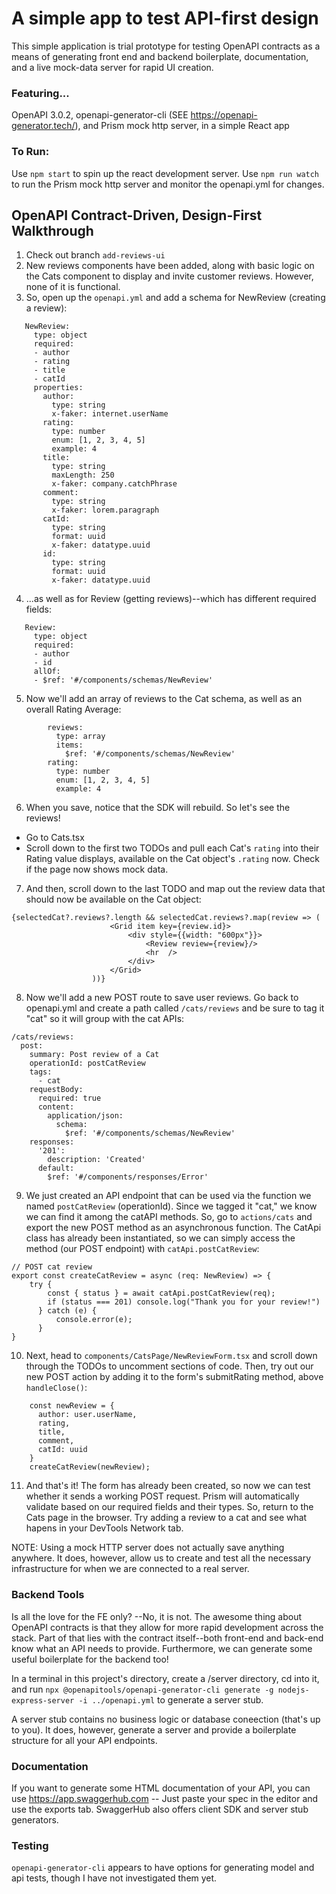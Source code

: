# A simple app to test API-first design

This simple application is trial prototype for testing OpenAPI contracts as a means of generating front end and backend boilerplate, documentation, and a live mock-data server for rapid UI creation.

### Featuring...

OpenAPI 3.0.2, openapi-generator-cli (SEE https://openapi-generator.tech/), and Prism mock http server, in a simple React app 

### To Run:

Use `npm start` to spin up the react development server.
Use `npm run watch` to run the Prism mock http server and monitor the openapi.yml for changes.

##  OpenAPI Contract-Driven, Design-First Walkthrough
 1. Check out branch `add-reviews-ui`
 2. New reviews components have been added, along with basic logic on the Cats component to display and invite customer reviews. However, none of it is functional.
 3. So, open up the `openapi.yml` and add a schema for NewReview (creating a review):
 ```
    NewReview:
      type: object
      required:
      - author
      - rating
      - title
      - catId
      properties:
        author:
          type: string
          x-faker: internet.userName
        rating:
          type: number
          enum: [1, 2, 3, 4, 5]
          example: 4
        title:
          type: string
          maxLength: 250
          x-faker: company.catchPhrase
        comment:
          type: string
          x-faker: lorem.paragraph
        catId:
          type: string
          format: uuid
          x-faker: datatype.uuid
        id:
          type: string
          format: uuid
          x-faker: datatype.uuid
 ```
 4. ...as well as for Review (getting reviews)--which has different required fields:
 ```
    Review:
      type: object
      required:
      - author
      - id
      allOf:
      - $ref: '#/components/schemas/NewReview'
 ```
5. Now we'll add an array of reviews to the Cat schema, as well as an overall Rating Average:
```
        reviews:
          type: array
          items: 
            $ref: '#/components/schemas/NewReview'
        rating:
          type: number
          enum: [1, 2, 3, 4, 5]
          example: 4
```
6.  When you save, notice that the SDK will rebuild. So let's see the reviews!
  - Go to Cats.tsx
  - Scroll down to the first two TODOs and pull each Cat's `rating` into their Rating value displays, available on the Cat object's `.rating` now. Check if the page now shows mock data.
7. And then, scroll down to the last TODO and map out the review data that should now be available on the Cat object:
  ```
  {selectedCat?.reviews?.length && selectedCat.reviews?.map(review => (
                        <Grid item key={review.id}>
                            <div style={{width: "600px"}}>
                                <Review review={review}/>
                                <hr  />
                            </div>
                        </Grid>
                    ))}
  ```
  8. Now we'll add a new POST route to save user reviews. Go back to openapi.yml and create a path called `/cats/reviews` and be sure to tag it "cat" so it will group with the cat APIs:
  ```
  /cats/reviews:
    post:
      summary: Post review of a Cat
      operationId: postCatReview
      tags:
        - cat
      requestBody:
        required: true
        content:
          application/json:
            schema:
              $ref: '#/components/schemas/NewReview'
      responses:
        '201':
          description: 'Created'
        default:
          $ref: '#/components/responses/Error'
  ```
9. We just created an API endpoint that can be used via the function we named `postCatReview` (operationId). Since we tagged it "cat," we know we can find it among the catAPI methods. So, go to `actions/cats` and export the new POST method as an asynchronous function. The CatApi class has already been instantiated, so we can simply access the method (our POST endpoint) with `catApi.postCatReview`:
```
// POST cat review
export const createCatReview = async (req: NewReview) => {
    try {
        const { status } = await catApi.postCatReview(req);
        if (status === 201) console.log("Thank you for your review!")
      } catch (e) {
          console.error(e);
      }
}
```
10. Next, head to `components/CatsPage/NewReviewForm.tsx` and scroll down through the TODOs to uncomment sections of code. Then, try out our new POST action by adding it to the form's submitRating method, above `handleClose()`:
```
    const newReview = {
      author: user.userName,
      rating, 
      title,
      comment,
      catId: uuid
    }
    createCatReview(newReview);
```
11. And that's it! The form has already been created, so now we can test whether it sends a working POST request. Prism will automatically validate based on our required fields and their types. So, return to the Cats page in the browser. Try adding a review to a cat and see what hapens in your DevTools Network tab.

NOTE: Using a mock HTTP server does not actually save anything anywhere. It does, however, allow us to create and test all the necessary infrastructure for when we are connected to a real server.


### Backend Tools

Is all the love for the FE only? --No, it is not. The awesome thing about OpenAPI contracts is that they allow for more rapid development across the stack. Part of that lies with the contract itself--both front-end and back-end know what an API needs to provide. Furthermore, we can generate some useful boilerplate for the backend too!

In a terminal in this project's directory, create a /server directory, cd into it, and run `npx @openapitools/openapi-generator-cli generate -g nodejs-express-server -i ../openapi.yml` to generate a server stub. 

A server stub contains no business logic or database coneection (that's up to you). It does, however, generate a server and provide a boilerplate structure for all your API endpoints. 


### Documentation

If you want to generate some HTML documentation of your API, you can use https://app.swaggerhub.com -- Just paste your spec in the editor and use the exports tab. SwaggerHub also offers client SDK and server stub generators. 

### Testing

`openapi-generator-cli` appears to have options for generating model and api tests, though I have not investigated them yet.

